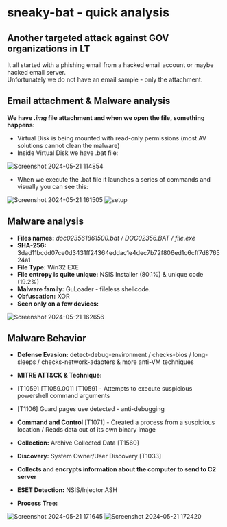 # sneaky-bat - quick analysis

## Another targeted attack against GOV organizations in LT

It all started with a phishing email from a hacked email account or maybe hacked email server.    
Unfortunately we do not have an email sample - only the attachment.    

## Email attachment & Malware analysis
__We have *.img* file attachment and when we open the file, something happens:__    
* Virtual Disk is being mounted with read-only permissions (most AV solutions cannot clean the malware)    
* Inside Virtual Disk we have .bat file:

![Screenshot 2024-05-21 114854](https://github.com/Wortexz/sneaky-bat/assets/26935578/54227252-ad26-4a77-84d4-111cb92191fa)    

* When we execute the .bat file it launches a series of commands and visually you can see this:    

![Screenshot 2024-05-21 161505](https://github.com/Wortexz/sneaky-bat/assets/26935578/0a05d22d-d103-410e-a623-505b5a48b137)
![setup](https://github.com/Wortexz/sneaky-bat/assets/26935578/e8c904a2-136f-41cb-83a9-cf2624a3669b)

## Malware analysis     
* __Files names:__ *doc023561861500.bat / DOC02356.BAT / file.exe*    
* __SHA-256:__ 3dad11bcdd07ce0d3431ff24364eddac1e4dec7b72f806ed1c6cff7d876524a1    
* __File Type:__ Win32 EXE    
* __File entropy is quite unique:__ NSIS Installer (80.1%) & unique code (19.2%)
* __Malware family:__ GuLoader - fileless shellcode.
* __Obfuscation:__ XOR
* __Seen only on a few devices:__    

![Screenshot 2024-05-21 162656](https://github.com/Wortexz/sneaky-bat/assets/26935578/d32aeb15-2dd3-4a1e-9e9b-8a01b4b51a54)
## Malware Behavior    
* __Defense Evasion:__ detect-debug-environment / checks-bios / long-sleeps / checks-network-adapters & more anti-VM techniques    
* __MITRE ATT&CK & Technique:__
* [T1059] [T1059.001] [T1059] - Attempts to execute suspicious powershell command arguments    
* [T1106] Guard pages use detected - anti-debugging    
* __Command and Control__ [T1071] - Created a process from a suspicious location / Reads data out of its own binary image    
* __Collection:__ Archive Collected Data [T1560]    
* __Discovery:__ System Owner/User Discovery [T1033]    
* __Collects and encrypts information about the computer to send to C2 server__
* __ESET Detection:__ NSIS/Injector.ASH    

* __Process Tree:__

![Screenshot 2024-05-21 171645](https://github.com/Wortexz/sneaky-bat/assets/26935578/4e11f2d0-5cb9-49c1-86d0-0d4d487f1119)
![Screenshot 2024-05-21 172420](https://github.com/Wortexz/sneaky-bat/assets/26935578/318eff7a-8eea-4a00-90df-e69dd68f1d6c)



